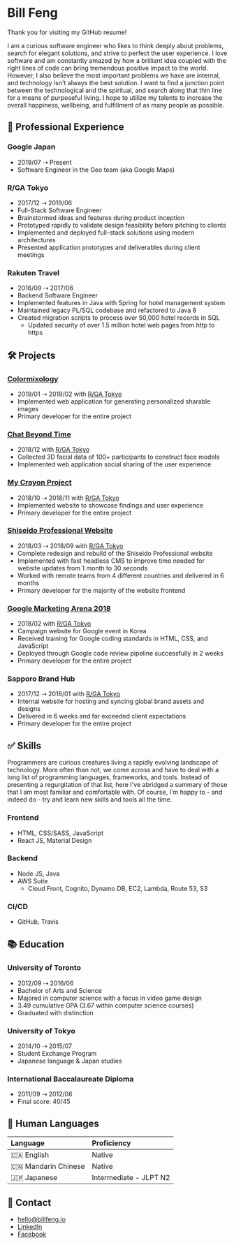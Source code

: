 # Bill Feng

Thank you for visiting my GitHub resume!

I am a curious software engineer who likes to think deeply about problems,
search for elegant solutions, and strive to perfect the user experience. I love
software and am constantly amazed by how a brilliant idea coupled with the right
lines of code can bring tremendous positive impact to the world. However, I also
believe the most important problems we have are internal, and technology isn't
always the best solution. I want to find a junction point between the
technological and the spiritual, and search along that thin line for a means of
purposeful living. I hope to utilize my talents to increase the overall
happiness, wellbeing, and fulfillment of as many people as possible.

## 💼 Professional Experience

### Google Japan

- 2019/07 ⇢ Present
- Software Engineer in the Geo team (aka Google Maps)

### R/GA Tokyo

- 2017/12 ⇢ 2019/06
- Full-Stack Software Engineer
- Brainstormed ideas and features during product inception
- Prototyped rapidly to validate design feasibility before pitching to clients
- Implemented and deployed full-stack solutions using modern architectures
- Presented application prototypes and deliverables during client meetings

### Rakuten Travel

- 2016/09 ⇢ 2017/06
- Backend Software Engineer
- Implemented features in Java with Spring for hotel management system
- Maintained legacy PL/SQL codebase and refactored to Java 8
- Created migration scripts to process over 50,000 hotel records in SQL
  - Updated security of over 1.5 million hotel web pages from http to https

## 🛠 Projects

### [Colormixology](http://colormixology.com)

- 2019/01 ⇢ 2019/02 with [R/GA Tokyo](#rga-tokyo)
- Implemented web application for generating personalized sharable images
- Primary developer for the entire project

### [Chat Beyond Time](https://spark.shiseido.co.jp/beyondtime)

- 2018/12 with [R/GA Tokyo](#rga-tokyo)
- Collected 3D facial data of 100+ participants to construct face models
- Implemented web application social sharing of the user experience

### [My Crayon Project](https://www.rga.com/work/case-studies/shiseido-my-crayon-project)

- 2018/10 ⇢ 2018/11 with [R/GA Tokyo](#rga-tokyo)
- Implemented website to showcase findings and user experience
- Primary developer for the entire project

### [Shiseido Professional Website](https://www.shiseido-professional.com/en)

- 2018/03 ⇢ 2018/09 with [R/GA Tokyo](#rga-tokyo)
- Complete redesign and rebuild of the Shiseido Professional website
- Implemented with fast headless CMS to improve time needed for website updates
  from 1 month to 30 seconds
- Worked with remote teams from 4 different countries and delivered in 6 months
- Primary developer for the majority of the website frontend

### [Google Marketing Arena 2018](http://get.google.co.kr/marketingarena2018/)

- 2018/02 with [R/GA Tokyo](#rga-tokyo)
- Campaign website for Google event in Korea
- Received training for Google coding standards in HTML, CSS, and JavaScript
- Deployed through Google code review pipeline successfully in 2 weeks
- Primary developer for the entire project

### Sapporo Brand Hub

- 2017/12 ⇢ 2018/01 with [R/GA Tokyo](#rga-tokyo)
- Internal website for hosting and syncing global brand assets and designs
- Delivered in 6 weeks and far exceeded client expectations
- Primary developer for the entire project

## ✅ Skills

Programmers are curious creatures living a rapidly evolving landscape of
technology. More often than not, we come across and have to deal with a long
list of programming languages, frameworks, and tools. Instead of presenting a
regurgitation of that list, here I've abridged a summary of those that I am most
familiar and comfortable with. Of course, I'm happy to - and indeed do - try and
learn new skills and tools all the time.

### Frontend

- HTML, CSS/SASS, JavaScript
- React JS, Material Design

### Backend

- Node JS, Java
- AWS Suite
  - Cloud Front, Cognito, Dynamo DB, EC2, Lambda, Route 53, S3

### CI/CD

- GitHub, Travis

## 📚 Education

### University of Toronto

- 2012/09 ⇢ 2016/06
- Bachelor of Arts and Science
- Majored in computer science with a focus in video game design
- 3.49 cumulative GPA (3.67 within computer science courses)
- Graduated with distinction

### University of Tokyo

- 2014/10 ⇢ 2015/07
- Student Exchange Program
- Japanese language & Japan studies

### International Baccalaureate Diploma

- 2011/09 ⇢ 2012/06
- Final score: 40/45

## 💬 Human Languages

| Language            | Proficiency            |
| :------------------ | :--------------------- |
| 🇨🇦 English          | Native                 |
| 🇨🇳 Mandarin Chinese | Native                 |
| 🇯🇵 Japanese         | Intermediate - JLPT N2 |

## 📲 Contact

- [hello@billfeng.io](mailto:hello@billfeng.io)
- [LinkedIn](https://www.linkedin.com/in/bill-feng/)
- [Facebook](https://www.facebook.com/mr.billfeng)
